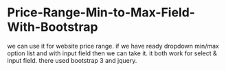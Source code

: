 # Price-Range-Min-to-Max-Field-With-Bootstrap
we can use it for website price range. if we have ready dropdown min/max option list and with input field then we can take it.          it both work for select &amp; input field. there used bootstrap 3 and jquery.

<script async src="//jsfiddle.net/mdsuzonmia/508dex6b/embed/"></script>
